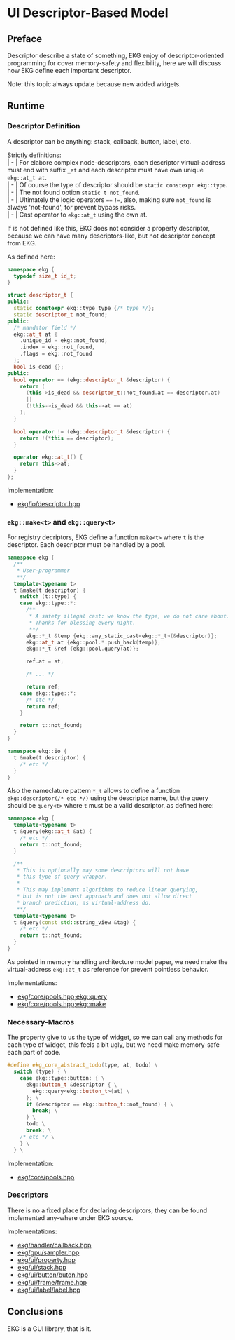 # UI Descriptor-Based Model

## Preface

Descriptor describe a state of something, EKG enjoy of descriptor-oriented programming for cover memory-safety and flexibility, here we will discuss how EKG define each important descriptor.

Note: this topic always update because new added widgets.

## Runtime

### Descriptor Definition

A descriptor can be anything: stack, callback, button, label, etc.

Strictly definitions:  
| - | For elabore complex node-descriptors, each descriptor virtual-address must end with suffix `_at` and each descriptor must have own unique `ekg::at_t at`.  
| - | Of course the type of descriptor should be `static constexpr ekg::type`.  
| - | The not found option `static t not_found`.  
| - | Ultimately the logic operators `==` `!=`, also, making sure `not_found` is always 'not-found', for prevent bypass risks.  
| - | Cast operator to `ekg::at_t` using the own at.

If is not defined like this, EKG does not consider a property descriptor, because we can have many descriptors-like, but not descriptor concept from EKG.

As defined here:

```cpp
namespace ekg {
  typedef size_t id_t;
}

struct descriptor_t {
public:
  static constexpr ekg::type type {/* type */};
  static descriptor_t not_found;
public:
  /* mandator field */
  ekg::at_t at {
    .unique_id = ekg::not_found,
    .index = ekg::not_found,
    .flags = ekg::not_found
  };
  bool is_dead {};
public:
  bool operator == (ekg::descriptor_t &descriptor) {
    return (
      (this->is_dead && descriptor_t::not_found.at == descriptor.at)
      ||
      (!this->is_dead && this->at == at)
    );
  }

  bool operator != (ekg::descriptor_t &descriptor) {
    return !(*this == descriptor);
  }

  operator ekg::at_t() {
    return this->at;
  }
};
```

Implementation:
- [ekg/io/descriptor.hpp](https://github.com/vokegpu/ekg/blob/version-core/include/ekg/io/descriptor.hpp)

### `ekg::make<t>` and `ekg::query<t>`

For registry decriptors, EKG define a function `make<t>` where `t` is the descriptor. Each descriptor must be handled by a pool.

```cpp
namespace ekg {
  /**
   * User-programmer
   **/
  template<typename t>
  t &make(t descriptor) {
    switch (t::type) {
    case ekg::type::*:
      /**
       * A safety illegal cast: we know the type, we do not care about.
       * Thanks for blessing every night.
       **/
      ekg::*_t &temp {ekg::any_static_cast<ekg::*_t>(&descriptor)};
      ekg::at_t at {ekg::pool.*.push_back(temp)};
      ekg::*_t &ref {ekg::pool.query(at)};

      ref.at = at;

      /* ... */

      return ref;
    case ekg::type::*:
      /* etc */
      return ref;
    }

    return t::not_found;
  }
}

namespace ekg::io {
  t &make(t descriptor) {
    /* etc */
  }
}
```

Also the nameclature pattern `*_t` allows to define a function `ekg::descriptor(/* etc */)` using the descriptor name, but the query should be `query<t>` where `t` must be a valid descriptor, as defined here:
```cpp
namespace ekg {
  template<typename t>
  t &query(ekg::at_t &at) {
    /* etc */
    return t::not_found;
  }

  /**
   * This is optionally may some descriptors will not have
   * this type of query wrapper.
   * 
   * This may implement algorithms to reduce linear querying,
   * but is not the best approach and does not allow direct
   * branch prediction, as virtual-address do.
   **/
  template<typename t>
  t &query(const std::string_view &tag) {
    /* etc */
    return t::not_found;
  }
}
```

As pointed in memory handling architecture model paper, we need make the virtual-address `ekg::at_t` as reference for prevent pointless behavior.

Implementations:
- [ekg/core/pools.hpp;ekg::query<t>](https://github.com/vokegpu/ekg/blob/version-core/include/ekg/core/pools.hpp)
- [ekg/core/pools.hpp;ekg::make<t>](https://github.com/vokegpu/ekg/blob/version-core/include/ekg/core/pools.hpp)

### Necessary-Macros

The property give to us the type of widget, so we can call any methods for each type of widget, this feels a bit ugly, but we need make memory-safe each part of code.

```cpp
#define ekg_core_abstract_todo(type, at, todo) \
  switch (type) { \
    case ekg::type::button: { \
      ekg::button_t &descriptor { \
        ekg::query<ekg::button_t>(at) \
      }; \
      if (descriptor == ekg::button_t::not_found) { \
        break; \
      } \
      todo \
      break; \
    /* etc */ \
    } \
  } \
```

Implementation:
- [ekg/core/pools.hpp](https://github.com/vokegpu/ekg/blob/version-core/include/ekg/core/pools.hpp)

### Descriptors

There is no a fixed place for declaring descriptors, they can be found implemented any-where under EKG source. 

Implementations:
- [ekg/handler/callback.hpp](https://github.com/vokegpu/ekg/blob/version-core/include/ekg/handler/callback.hpp)
- [ekg/gpu/sampler.hpp](https://github.com/vokegpu/ekg/blob/version-core/include/ekg/gpu/sampler.hpp)
- [ekg/ui/property.hpp](https://github.com/vokegpu/ekg/blob/version-core/include/ekg/ui/property.hpp)
- [ekg/ui/stack.hpp](https://github.com/vokegpu/ekg/blob/version-core/include/ekg/ui/stack.hpp)
- [ekg/ui/button/buton.hpp](https://github.com/vokegpu/ekg/blob/version-core/include/ekg/ui/button/button.hpp)
- [ekg/ui/frame/frame.hpp](https://github.com/vokegpu/ekg/blob/version-core/include/ekg/ui/frame/frame.hpp)
- [ekg/ui/label/label.hpp](https://github.com/vokegpu/ekg/blob/version-core/include/ekg/ui/label/label.hpp)

## Conclusions

EKG is a GUI library, that is it.
